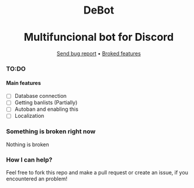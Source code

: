 <div align="center">

  # DeBot
</div>
<div align="center">

  # Multifuncional bot for Discord
</div>

<div align="center">
  <a href="https://gitlab.com/Developers-of-Debilos-Empire/DeBot/-/issues">Send bug report</a>
  •
  <a href="https://gitlab.com/Developers-of-Debilos-Empire/DeBot#something-is-broken-right-now">Broked features</a>
</div>

### TO:DO
#### Main features
- [ ] Database connection
- [ ] Getting banlists (Partially)
- [ ] Autoban and enabling this
- [ ] Localization

### Something is broken right now
Nothing is broken

### How I can help?
Feel free to fork this repo and make a pull request or create an issue, if you encountered an problem!
